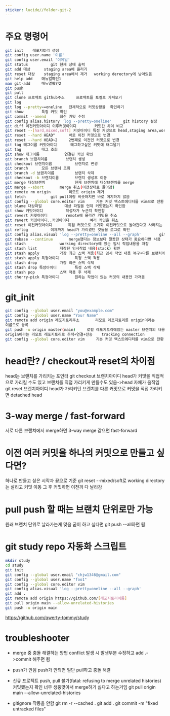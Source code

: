 ```yaml
---
sticker: lucide//folder-git-2
---
```

# 주요 명령어
```bash
git init	레포지토리 생성
git config user.name '이름'
git config user.email '이메일'
git status			git 현재 상태 출력
git add	대상  	staging area에 올리기
git reset 대상 	staging area에서 제거	working derectory에 남아있음
git help add	매뉴얼확인1
man git-add		매뉴얼확인2
git push
git pull
git clone 프로젝트 github주소 	프로젝트를 토컬로 가져오기
git log
git log --pretty==oneline	전체적으로 커밋상황을  확인하기
git show 		특정 커밋 확인
git commit --amend 		최신 커밋 수정
git config alias.history 'log --pretty=oneline' 	git history 설정
git diff 이전커밋아이디 이후커밋아이디 		커밋간 차이 비교
git reset --[hard,mixed,soft] 커밋아이디	특정 커밋으로 head,staging area,working derectory의 내용 변경
git reset --hard HEAD^		바로 이전 커밋으로 변경
git reset --hard HEAD~2		2번째로 이전인 커밋으로 변경
git tag 태그이름 커밋아이디 		태그하고싶은 커밋에 태그달기
git tag 		태그 조회
git show 태그이름 			연결된 커밋 확인
git branch 브랜치이름		브랜치 생성
git checkout 브랜치이름			브랜치로 변경
git branch 		모든 브랜치 조희
git branch -d 브랜치이름			브랜치 삭제
git checkout -b 브랜치이름		브랜치 생성후 이동
git merge 대상브랜치 			현재 브랜치에 대상브랜치를 merge
git merge --abort		merge 취소(이전상태로 돌아감)
git remote rm origin		리모트 origin 제거
git fetch 			git pull이랑 비슷하지만 바로 머지하지 않음
git config --global core.editor vim		기본 커밋 텍스트에디터를 vim으로 전환
git blame 대상파일			대상 파일을 언제 커밋했는지 확인함
git show 커밋아이디			작성자가 누군지 확인함
git revert 커밋아이디		remote에 올라간 커밋을 취소
git revert 커밋아이디..커밋아이디 		여러 커밋을 취소
git reset 이전커밋아이디		특점 커밋으로 초기화 이전커밋으로 돌아간다고 사라지는 건 아님
git reflog			이제까지 head가 가리켰던 것들을 로그로 확인
git config alias.visual 'log --pretty=oneline --all --graph' 		git visual 설정
git rebase --continue		merge했다는 정보보다 깔끔한 상태가 중요하다면 사용
git stash 				working directory에 있는 임시 작업내용을 저장
git stash list			저장된 임시작업 내용(stack) 확인
git stash apply			가장 최근 스택 적용(최근 임시 작업 내용 복구+다른 브랜치에 적용 가능)
git stash apply 특정아이디		특정 스택 적용
git stash drop			가장 최근 스택 삭제
git stash drop 특정아이디		특정 스택 삭제
git stash pop 			스택 적용 후 삭제
git cherry-pick 특정아이디		원하는 작업이 있는 커밋의 내용만 가져옴
```


# git_init
```bash
git config --global user.email "you@example.com"
git config --global user.name "Your Name"
git remote add origin 레포지토리주소		리모트 레포지토리를 origin이라는
이름으로 등록
git push -u origin master(main)		로컬 레포지토리에있는 master 브랜치의 내용을 
origin이라는 리모트 레포지토리로 추적+연결+전송	 tracking connection
git config --global core.editor vim		기본 커밋 텍스트에디터를 vim으로 전환
```

# head란? / checkout과 reset의 차이점
head는 브랜치를 가리키는 포인터
git checkout 브랜치아이디 	head가 커밋을 직접적으로 가리킬 수도 있고
브랜치를 직접 가리키게 만들수도 있음->head 자체가 움직임
git reset 브랜치아이디 		head가 가리키던 브랜치를 다른 커밋으로
커밋을 직접 가리키면 detached head

# 3-way merge / fast-forward
서로 다른 브랜치에서 merge하면 3-way merge 같으면 fast-forward

# 이전 여러 커밋을 하나의 커밋으로 만들고 싶다면?
하나로 만들고 싶은 시작과 끝으로 기준 git reset --mixed/soft로 working directory는 
살리고 커밋 이동 그 후 커밋하면 이전꺼 다 날라감

# pull push 할 때는 브랜치 단위로만 가능
원래 브랜치 단위로 날라가는게 맞음
굳이 하고 싶다면 git push --all하면 됨


# git study repo 자동화 스크립트
```bash
mkdir study
cd study
git init
git config --global user.email "chjw1346@gmail.com"
git config --global user.name "foo1"
git config --global core.editor vim
git config alias.visual 'log --pretty=oneline --all --graph'
git add .
git remote add origin https://github.com/[레포지토리이름]
git pull origin main --allow-unrelated-histories
git push -u origin main
```

https://github.com/qwerty-tommy/study


# troubleshooter

- merge 중 충돌 해결하는 방법
conflict 발생 시 발생부분 수정하고 add .->commit 해주면 됨

- push가 안됨
push가 안되면 일단 pull하고 충돌 해결

- 신규 프로젝트 push, pull 불가(fatal: refusing to merge unrelated histories)
커밋했는지 확인
너무 생뚱맞아서 merge하기 싫다고 하는거임
git pull origin main --allow-unrelated-histories

- gitignore 작동을 안함
git rm -r --cached .
git add .
git commit -m "fixed untracked files"